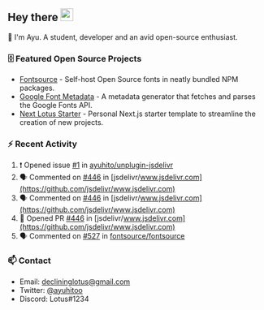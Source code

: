 ## Hey there <img src="https://media.giphy.com/media/hvRJCLFzcasrR4ia7z/giphy.gif" width="25" height="25">

📝 I'm Ayu. A student, developer and an avid open-source enthusiast.

### 🗄 Featured Open Source Projects

- [Fontsource](https://github.com/fontsource/fontsource) - Self-host Open Source fonts in neatly bundled NPM packages.
- [Google Font Metadata](https://github.com/fontsource/google-font-metadata) - A metadata generator that fetches and parses the Google Fonts API.
- [Next Lotus Starter](https://github.com/DecliningLotus/next-lotus-starter) - Personal Next.js starter template to streamline the creation of new projects.

### ⚡ Recent Activity

<!--START_SECTION:activity-->

1. ❗️ Opened issue [#1](https://github.com/ayuhito/unplugin-jsdelivr/issues/1) in [ayuhito/unplugin-jsdelivr](https://github.com/ayuhito/unplugin-jsdelivr)
2. 🗣 Commented on [#446](https://github.com/jsdelivr/www.jsdelivr.com/issues/446) in [jsdelivr/www.jsdelivr.com](https://github.com/jsdelivr/www.jsdelivr.com)
3. 🗣 Commented on [#446](https://github.com/jsdelivr/www.jsdelivr.com/issues/446) in [jsdelivr/www.jsdelivr.com](https://github.com/jsdelivr/www.jsdelivr.com)
4. 💪 Opened PR [#446](https://github.com/jsdelivr/www.jsdelivr.com/pull/446) in [jsdelivr/www.jsdelivr.com](https://github.com/jsdelivr/www.jsdelivr.com)
5. 🗣 Commented on [#527](https://github.com/fontsource/fontsource/issues/527) in [fontsource/fontsource](https://github.com/fontsource/fontsource)
<!--END_SECTION:activity-->

### 📫 Contact

- Email: declininglotus@gmail.com
- Twitter: [@ayuhitoo](https://twitter.com/ayuhitoo)
- Discord: Lotus#1234

